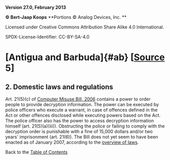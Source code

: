 **Version 27.0, February 2013**

**© Bert-Jaap Koops**
**Portions © Analog Devices, Inc. **  

Licensed under Creative Commons Attribution Share Alike 4.0 International.

SPDX-License-Identifier: CC-BY-SA-4.0

# [Antigua and Barbuda]{#ab} \[[Source](cls-srce.htm) 5\]

## 2. Domestic laws and regulations

Art. 21(5)(c) of [Computer Misuse Bill,
2006](http://www.laws.gov.ag/bills/2006/computer-misuse-bill-2006.pdf)
contains a power to order people to provide decryption information. The
power can be executed by police officers who execute a warrant, in case
of offences defined in the Act or other offences disclosed while
executing powers based on the Act. The police officer also has the power
to access decryption information himself (art. 21(5)(a)(iii)).
Obstructing the police or failing to comply with the decryption order is
punishable with a fine of 15,000 dollars and/or two years\' imprisonment
(art. 21(6)). The Bill does not yet seem to have been enacted as of
January 2007, according to the [overview of
laws](http://www.laws.gov.ag/acts/index.html). 

Back to the [Table of Contents](index.md)
